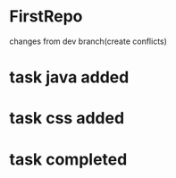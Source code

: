 # FirstRepo
changes from dev branch(create conflicts)

# task java added

# task css added

# task completed
